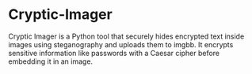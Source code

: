 # Cryptic-Imager
Cryptic Imager is a Python tool that securely hides encrypted text inside images using steganography and uploads them to imgbb. It encrypts sensitive information like passwords with a Caesar cipher before embedding it in an image.
